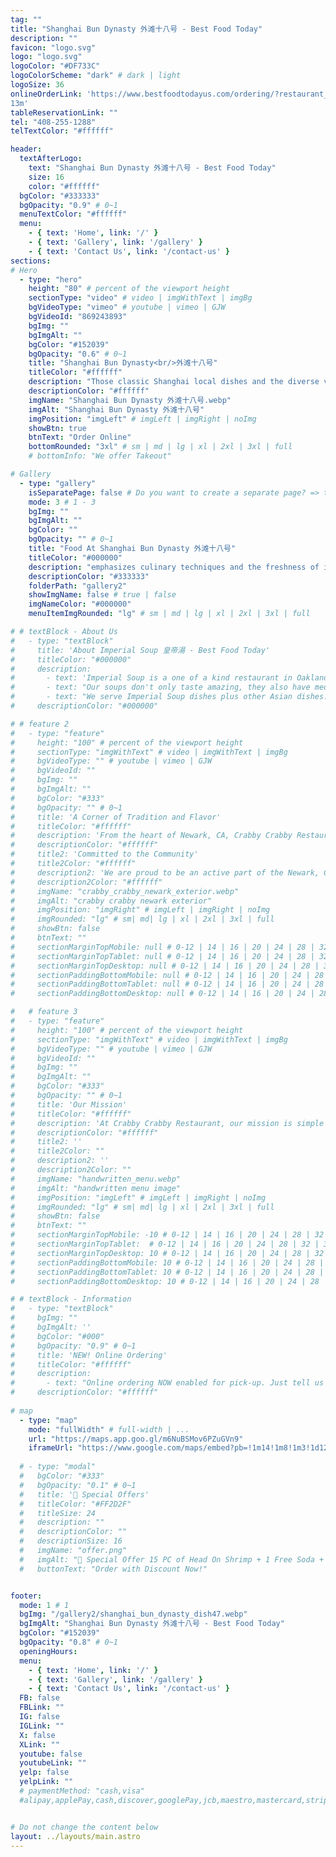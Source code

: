 ```yaml
---
tag: ""
title: "Shanghai Bun Dynasty 外滩十八号 - Best Food Today"
description: ""
favicon: "logo.svg"
logo: "logo.svg"
logoColor: "#DF733C"
logoColorScheme: "dark" # dark | light
logoSize: 36 
onlineOrderLink: 'https://www.bestfoodtodayus.com/ordering/?restaurant_uid=d8be6ebc-d040-43fb-b8dc-af0c7746f41b
13m'
tableReservationLink: ""
tel: "408-255-1288"
telTextColor: "#ffffff"

header:
  textAfterLogo: 
    text: "Shanghai Bun Dynasty 外滩十八号 - Best Food Today"
    size: 16
    color: "#ffffff"
  bgColor: "#333333"
  bgOpacity: "0.9" # 0~1
  menuTextColor: "#ffffff"
  menu:
    - { text: 'Home', link: '/' }
    - { text: 'Gallery', link: '/gallery' }
    - { text: 'Contact Us', link: '/contact-us' }
sections:
# Hero
  - type: "hero" 
    height: "80" # percent of the viewport height
    sectionType: "video" # video | imgWithText | imgBg
    bgVideoType: "vimeo" # youtube | vimeo | GJW
    bgVideoId: "869243893"
    bgImg: ""
    bgImgAlt: ""
    bgColor: "#152039"
    bgOpacity: "0.6" # 0~1
    title: "Shanghai Bun Dynasty<br/>外滩十八号"
    titleColor: "#ffffff"
    description: "Those classic Shanghai local dishes and the diverse variety of alley snacks are favored by people of all ethnic groups, and they can always be passed down continuously."
    descriptionColor: "#ffffff"
    imgName: "Shanghai Bun Dynasty 外滩十八号.webp"
    imgAlt: "Shanghai Bun Dynasty 外滩十八号"
    imgPosition: "imgLeft" # imgLeft | imgRight | noImg
    showBtn: true
    btnText: "Order Online"
    bottomRounded: "3xl" # sm | md | lg | xl | 2xl | 3xl | full
    # bottomInfo: "We offer Takeout"

# Gallery  
  - type: "gallery"
    isSeparatePage: false # Do you want to create a separate page? => true:link: '/gallery' | false: link: '#gallery'
    mode: 3 # 1 - 3
    bgImg: ""
    bgImgAlt: ""
    bgColor: ""
    bgOpacity: "" # 0~1
    title: "Food At Shanghai Bun Dynasty 外滩十八号"
    titleColor: "#000000"
    description: "emphasizes culinary techniques and the freshness of ingredients"
    descriptionColor: "#333333"
    folderPath: "gallery2"
    showImgName: false # true | false
    imgNameColor: "#000000"
    menuItemImgRounded: "lg" # sm | md | lg | xl | 2xl | 3xl | full

# # textBlock - About Us
#   - type: "textBlock" 
#     title: 'About Imperial Soup 皇帝湯 - Best Food Today'
#     titleColor: "#000000"
#     description: 
#       - text: 'Imperial Soup is a one of a kind restaurant in Oakland selling authentic specialty steamed soups.'
#       - text: "Our soups don't only taste amazing, they also have medicinal value. Depending on the current season, we have a selection of soups to meet different aspects in improving your health."
#       - text: "We serve Imperial Soup dishes plus other Asian dishes. Feel free to message us about inquiries! We'll get back to you as soon as we can!"
#     descriptionColor: "#000000"

# # feature 2
#   - type: "feature" 
#     height: "100" # percent of the viewport height
#     sectionType: "imgWithText" # video | imgWithText | imgBg
#     bgVideoType: "" # youtube | vimeo | GJW
#     bgVideoId: ""
#     bgImg: ""
#     bgImgAlt: ""
#     bgColor: "#333"
#     bgOpacity: "" # 0~1
#     title: 'A Corner of Tradition and Flavor'
#     titleColor: "#ffffff"
#     description: 'From the heart of Newark, CA, Crabby Crabby Restaurant is a corner where tradition meets flavor. Every corner of our restaurant is infused with authenticity, from the décor to every bite we serve.'
#     descriptionColor: "#ffffff"
#     title2: 'Committed to the Community'
#     title2Color: "#ffffff"
#     description2: 'We are proud to be an active part of the Newark, CA community. Through special events, collaborations with local venues and participation in community initiatives, Crabby Crabby Restaurant seeks to strengthen the ties that bind us together.'
#     description2Color: "#ffffff"
#     imgName: "crabby_crabby_newark_exterior.webp"
#     imgAlt: "crabby crabby newark exterior"
#     imgPosition: "imgRight" # imgLeft | imgRight | noImg
#     imgRounded: "lg" # sm| md| lg | xl | 2xl | 3xl | full
#     showBtn: false
#     btnText: ""
#     sectionMarginTopMobile: null # 0-12 | 14 | 16 | 20 | 24 | 28 | 32 | 36 | 40 ...
#     sectionMarginTopTablet: null # 0-12 | 14 | 16 | 20 | 24 | 28 | 32 | 36 | 40 ...
#     sectionMarginTopDesktop: null # 0-12 | 14 | 16 | 20 | 24 | 28 | 32 | 36 | 40 ...
#     sectionPaddingBottomMobile: null # 0-12 | 14 | 16 | 20 | 24 | 28 | 32 | 36 | 40 ...
#     sectionPaddingBottomTablet: null # 0-12 | 14 | 16 | 20 | 24 | 28 | 32 | 36 | 40 ...
#     sectionPaddingBottomDesktop: null # 0-12 | 14 | 16 | 20 | 24 | 28 | 32 | 36 | 40 ...

#   # feature 3
#   - type: "feature" 
#     height: "100" # percent of the viewport height
#     sectionType: "imgWithText" # video | imgWithText | imgBg
#     bgVideoType: "" # youtube | vimeo | GJW
#     bgVideoId: ""
#     bgImg: ""
#     bgImgAlt: ""
#     bgColor: "#333"
#     bgOpacity: "" # 0~1
#     title: 'Our Mission'
#     titleColor: "#ffffff"
#     description: 'At Crabby Crabby Restaurant, our mission is simple yet powerful: to pursue culinary excellence in every detail. We strive to deliver an exceptional dining experience that delights the senses and creates lasting memories for our customers.'
#     descriptionColor: "#ffffff"
#     title2: ''
#     title2Color: ""
#     description2: ''
#     description2Color: ""
#     imgName: "handwritten_menu.webp"
#     imgAlt: "handwritten menu image"
#     imgPosition: "imgLeft" # imgLeft | imgRight | noImg
#     imgRounded: "lg" # sm| md| lg | xl | 2xl | 3xl | full
#     showBtn: false
#     btnText: ""
#     sectionMarginTopMobile: -10 # 0-12 | 14 | 16 | 20 | 24 | 28 | 32 | 36 | 40 ...
#     sectionMarginTopTablet:  # 0-12 | 14 | 16 | 20 | 24 | 28 | 32 | 36 | 40 ...
#     sectionMarginTopDesktop: 10 # 0-12 | 14 | 16 | 20 | 24 | 28 | 32 | 36 | 40 ...
#     sectionPaddingBottomMobile: 10 # 0-12 | 14 | 16 | 20 | 24 | 28 | 32 | 36 | 40 ...
#     sectionPaddingBottomTablet: 10 # 0-12 | 14 | 16 | 20 | 24 | 28 | 32 | 36 | 40 ...
#     sectionPaddingBottomDesktop: 10 # 0-12 | 14 | 16 | 20 | 24 | 28 | 32 | 36 | 40 ...

# # textBlock - Information
#   - type: "textBlock" 
#     bgImg: ""
#     bgImgAlt: ''
#     bgColor: "#000"
#     bgOpacity: "0.9" # 0~1
#     title: 'NEW! Online Ordering'
#     titleColor: "#ffffff"
#     description: 
#       - text: "Online ordering NOW enabled for pick-up. Just tell us what you want and we'll prepare it as fast as we can. All orders are manually confirmed by us directly. Find out in real-time when your food is ready. All orders are manually confirmed by us in real-time. Watch on-screen when your food is ready for pickup."
#     descriptionColor: "#ffffff"
  
# map  
  - type: "map"
    mode: "fullWidth" # full-width | ...
    url: "https://maps.app.goo.gl/m6NuBSMov6PZuGVn9"
    iframeUrl: "https://www.google.com/maps/embed?pb=!1m14!1m8!1m3!1d12613.731331832716!2d-122.4934598!3d37.779895!3m2!1i1024!2i768!4f13.1!3m3!1m2!1s0x808587633b67090b%3A0x9d63275356723aab!2sAnAn&#39;s%20Deli%20Kitchen!5e0!3m2!1sja!2sus!4v1721824586731!5m2!1sja!2sus"
 
  # - type: "modal"
  #   bgColor: "#333"
  #   bgOpacity: "0.1" # 0~1
  #   title: '🥳 Special Offers'
  #   titleColor: "#FF2D2F"
  #   titleSize: 24
  #   description: ""
  #   descriptionColor: ""
  #   descriptionSize: 16
  #   imgName: "offer.png"
  #   imgAlt: "🥳 Special Offer 15 PC of Head On Shrimp + 1 Free Soda + Choose a Free Item: Steam Rice (10 oz cup) / Garlic Noodles (10 oz cup) / Cajun Fries (10 oz cup) only $13.50. Available Monday to Friday, 12 PM to 3 PM."
  #   buttonText: "Order with Discount Now!"


footer:
  mode: 1 # 1
  bgImg: "/gallery2/shanghai_bun_dynasty_dish47.webp"
  bgImgAlt: "Shanghai Bun Dynasty 外滩十八号 - Best Food Today"
  bgColor: "#152039"
  bgOpacity: "0.8" # 0~1
  openingHours: 
  menu:
    - { text: 'Home', link: '/' }
    - { text: 'Gallery', link: '/gallery' }
    - { text: 'Contact Us', link: '/contact-us' }
  FB: false
  FBLink: ""
  IG: false
  IGLink: ""
  X: false
  XLink: ""
  youtube: false
  youtubeLink: ""
  yelp: false
  yelpLink: ""
  # paymentMethod: "cash,visa" 
  #alipay,applePay,cash,discover,googlePay,jcb,maestro,mastercard,stripe,unionPay,visa,weChatPay,payPal 


# Do not change the content below
layout: ../layouts/main.astro
---
```

